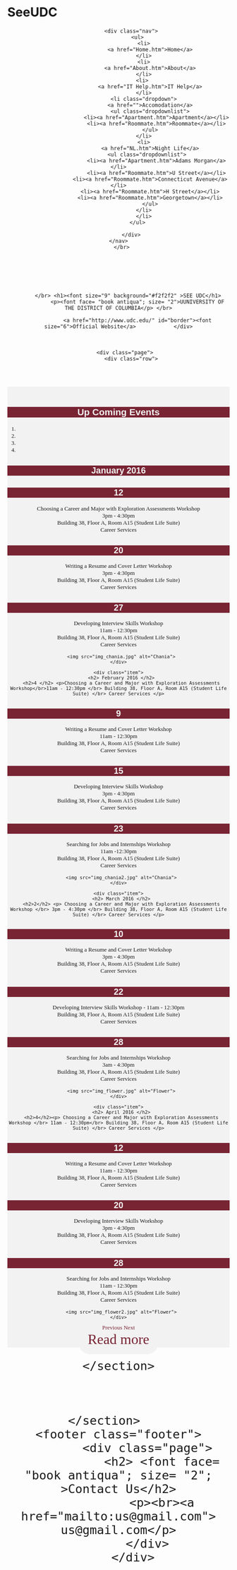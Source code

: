 # SeeUDC
<!DOCTYPE html>
<html>
  <style type="text/css">
 H2 {color: #f2f2f2;
 font-family: Arial, Helvetica, sans-serif;
 background-color: #782433;}

 H1 {color: #782433; 
   font-family: AngsanaUPC;}

</style>


<style type="text/css">#border {
  text-decoration: none;
    border-radius: 25px;
    background: #f2f2f2;
    padding: 20px; 
    width: 200px;
    height: 150px; 
} 
#border:hover{
   background-color:  #787878;
  transition:  3s ease;
}
a {
  color: #782433;
}


.page { 
text-align: center;
} 
p {
  text-align: center;
}
.header {
background: url(UDCBG.jpg);
  text-align: center;
}
.footer {
}
.row {
  background:      #f2f2f2; 
}</style>

<head>
<link rel="style" type="text/css" href="Style.css" media="all" /> 
    <title>UDC - University of the Distrcit of Columbia</title>

</head>

<body background= white>
    <nav>
        <div class="page">
 
          
<style type="text/css">

    ul{
        padding: 0;
        list-style: none;
        background: #f2f2f2;
      border-top:4px solid #782433;
      border-bottom: 2px solid #fff;

    }

    ul li{

        display: inline-block;

        position: relative;

        line-height: 21px;

        text-align: center;

    }

    ul li a{

        display: block;

        padding: 8px 25px;

        color: Black;

        text-decoration: none;

    }

    ul li a:hover{
transition:  3s ease;
        color: #9A2E41;
        background: #787878;
   
    }

    ul li ul.dropdownlist{

        min-width: 125px; /* Set width of the dropdown */

        background: #f2f2f2;

        display: none;

        position: absolute;

        z-index: 999;

        left: 0;

}

    ul li:hover ul.dropdownlist{

        display: block;

    }

    ul li ul.dropdownlist li{

       display: block;

    }

</style>


            <div class="nav">
                <ul>
                    <li>
                        <a href="Home.htm">Home</a>
                    </li>
                    <li>
                        <a href="About.htm">About</a>
                    </li>
                   <li>
                        <a href="IT Help.htm">IT Help</a>
                    </li>
					<li class="dropdown">
						<a href="">Accomodation</a>
						<ul class="dropdownlist">
							<li><a href="Apartment.htm">Apartment</a></li>
							<li><a href="Roommate.htm">Roommate</a></li>
						</ul>
					</li>
                    <li>
                        <a href="NL.htm">Night Life</a>
                      <ul class="dropdownlist">
							<li><a href="Apartment.htm">Adams Morgan</a></li>
							<li><a href="Roommate.htm">U Street</a></li>
                        <li><a href="Roommate.htm">Connecticut Avenue</a></li>
                        <li><a href="Roommate.htm">H Street</a></li>
                        <li><a href="Roommate.htm">Georgetown</a></li>
						</ul>
					</li>
                    </li>
                </ul>
                
            </div>
    </nav>
      </br>
  </br>
      <header> </br> </br> </br>
        <div class="header">
  
          </br> <h1><font size="9" background="#f2f2f2" >SEE UDC</h1>
                <p><font face= "book antiqua"; size= "2">UUNIVERSITY OF THE DISTRICT OF COLUMBIA</p> </br>
                  
                <a href="http://www.udc.edu/" id="border"><font size="6">Official Website</a>            </div>
  </div> </br>
    


        <div class="page">
            <div class="row">
   </header>   
          <div class="page">
            <div class="row"> </br>
                    <h2>Up Coming Events</h2>
                    <p> <font face= "book antiqua"; size= "2"><div id="myCarousel" class="carousel slide" data-ride="carousel">
  <!-- Indicators -->
  <ol class="carousel-indicators">
    <li data-target="#myCarousel" data-slide-to="0" class="active"></li>
    <li data-target="#myCarousel" data-slide-to="1"></li>
    <li data-target="#myCarousel" data-slide-to="2"></li>
    <li data-target="#myCarousel" data-slide-to="3"></li>
  </ol>

  <!-- Wrapper for slides -->
  <div class="carousel-inner" role="listbox">
    <div class="item active">
      <h2> January 2016 </h2>
      <h2> 12 </h2> <p>Choosing a Career and Major with Exploration Assessments Workshop </br> 3pm - 4:30pm </br> Building 38, Floor A, Room A15 (Student Life Suite) </br> Career Services </p>
                      <h2> 20 </h2> <p> Writing a Resume and Cover Letter Workshop </br> 3pm - 4:30pm </br> Building 38, Floor A, Room A15 (Student Life Suite) </br> Career Services </p>
            <h2> 27 </h2> <p> Developing Interview Skills Workshop </br> 11am - 12:30pm </br> Building 38, Floor A, Room A15 (Student Life Suite) </br> Career Services </p>

      <img src="img_chania.jpg" alt="Chania">
    </div>

    <div class="item">
      <h2> February 2016 </h2>
      <h2>4 </h2> <p>Choosing a Career and Major with Exploration Assessments Workshop</br>11am - 12:30pm </br> Building 38, Floor A, Room A15 (Student Life Suite) </br> Career Services </p>
<h2> 9</h2> <p>Writing a Resume and Cover Letter Workshop </br> 11am - 12:30pm </br> Building 38, Floor A, Room A15 (Student Life Suite) </br> Career Services </p> 
<h2> 15 </h2><p> Developing Interview Skills Workshop </br> 3pm - 4:30pm </br>Building 38, Floor A, Room A15 (Student Life Suite) </br>Career Services </p>
      <h2> 23 </h2> <p> Searching for Jobs and Internships Workshop <br> 11am -12:30pm </br>Building 38, Floor A, Room A15 (Student Life Suite) </br> Career Services </p>

      <img src="img_chania2.jpg" alt="Chania">
    </div>

    <div class="item">
      <h2> March 2016 </h2>
      <h2>2</h2> <p> Choosing a Career and Major with Exploration Assessments Workshop </br> 3pm - 4:30pm </br> Building 38, Floor A, Room A15 (Student Life Suite) </br> Career Services </p>
<h2> 10 </h2> <p> Writing a Resume and Cover Letter Workshop </br> 3pm - 4:30pm </br> Building 38, Floor A, Room A15 (Student Life Suite) </br> Career Services <p>
<h2> 22 </h2> <p> Developing Interview Skills Workshop - 11am - 12:30pm </br>Building 38, Floor A, Room A15 (Student Life Suite) </br> Career Services </p> 
      <h2> 28 </h2> <p> Searching for Jobs and Internships Workshop</br> 3am - 4:30pm</br> Building 38, Floor A, Room A15 (Student Life Suite) </br> Career Services </p>


      <img src="img_flower.jpg" alt="Flower">
    </div>

    <div class="item">
      <h2> April 2016 </h2>
      <h2>4</h2><p> Choosing a Career and Major with Exploration Assessments Workshop </br> 11am - 12:30pm</br> Building 38, Floor A, Room A15 (Student Life Suite) </br> Career Services </p>
<h2> 12</h2> <p> Writing a Resume and Cover Letter Workshop </br> 11am - 12:30pm </br> Building 38, Floor A, Room A15 (Student Life Suite) </br> Career Services </p>
<h2> 20</h2> <p> Developing Interview Skills Workshop</br> 3pm - 4:30pm </br> Building 38, Floor A, Room A15 (Student Life Suite) </br> Career Services </p>
      <h2> 28 </h2> <p> Searching for Jobs and Internships Workshop </br> 11am - 12:30pm </br> Building 38, Floor A, Room A15 (Student Life Suite) </br>Career Services </p>



      <img src="img_flower2.jpg" alt="Flower">
    </div>
  </div>

  <!-- Left and right controls -->
  <a class="left carousel-control" href="#myCarousel" role="button" data-slide="prev">
    <span class="glyphicon glyphicon-chevron-left" aria-hidden="true"></span>
    <span class="sr-only">Previous</span>
  </a>
  <a class="right carousel-control" href="#myCarousel" role="button" data-slide="next">
    <span class="glyphicon glyphicon-chevron-right" aria-hidden="true"></span>
    <span class="sr-only">Next</span>
  </a>
</div>
                  <a href="#" id="border"><font face= "Kunstler Script"; size="6">Read more</a>               
                </div>
            </div>

    </section>

   

    </section>    
    <footer class="footer">
        	<div class="page">
				<h2> <font face= "book antiqua"; size= "2"; >Contact Us</h2>
				<p><br><a href="mailto:us@gmail.com"> us@gmail.com</p>
        	</div>
        </div>

</body>

</html>
